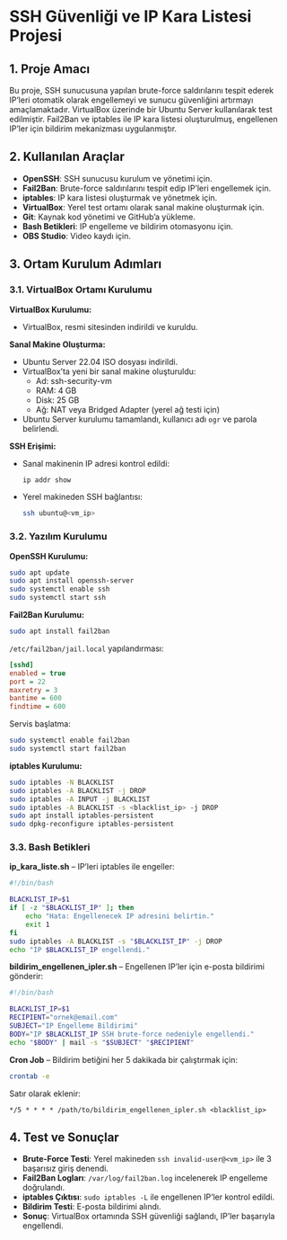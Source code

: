 # SSH Güvenliği ve IP Kara Listesi Projesi

## 1. Proje Amacı
Bu proje, SSH sunucusuna yapılan brute-force saldırılarını tespit ederek IP’leri otomatik olarak engellemeyi ve sunucu güvenliğini artırmayı amaçlamaktadır. VirtualBox üzerinde bir Ubuntu Server kullanılarak test edilmiştir. Fail2Ban ve iptables ile IP kara listesi oluşturulmuş, engellenen IP’ler için bildirim mekanizması uygulanmıştır.

## 2. Kullanılan Araçlar
- **OpenSSH**: SSH sunucusu kurulum ve yönetimi için.
- **Fail2Ban**: Brute-force saldırılarını tespit edip IP’leri engellemek için.
- **iptables**: IP kara listesi oluşturmak ve yönetmek için.
- **VirtualBox**: Yerel test ortamı olarak sanal makine oluşturmak için.
- **Git**: Kaynak kod yönetimi ve GitHub’a yükleme.
- **Bash Betikleri**: IP engelleme ve bildirim otomasyonu için.
- **OBS Studio**: Video kaydı için.

## 3. Ortam Kurulum Adımları

### 3.1. VirtualBox Ortamı Kurulumu

**VirtualBox Kurulumu:**
- VirtualBox, resmi sitesinden indirildi ve kuruldu.

**Sanal Makine Oluşturma:**
- Ubuntu Server 22.04 ISO dosyası indirildi.
- VirtualBox’ta yeni bir sanal makine oluşturuldu:
  - Ad: ssh-security-vm
  - RAM: 4 GB
  - Disk: 25 GB
  - Ağ: NAT veya Bridged Adapter (yerel ağ testi için)
- Ubuntu Server kurulumu tamamlandı, kullanıcı adı `ogr` ve parola belirlendi.

**SSH Erişimi:**
- Sanal makinenin IP adresi kontrol edildi:
  ```bash
  ip addr show
  ```
- Yerel makineden SSH bağlantısı:
  ```bash
  ssh ubuntu@<vm_ip>
  ```

### 3.2. Yazılım Kurulumu

**OpenSSH Kurulumu:**
```bash
sudo apt update
sudo apt install openssh-server
sudo systemctl enable ssh
sudo systemctl start ssh
```

**Fail2Ban Kurulumu:**
```bash
sudo apt install fail2ban
```

`/etc/fail2ban/jail.local` yapılandırması:
```ini
[sshd]
enabled = true
port = 22
maxretry = 3
bantime = 600
findtime = 600
```

Servis başlatma:
```bash
sudo systemctl enable fail2ban
sudo systemctl start fail2ban
```

**iptables Kurulumu:**
```bash
sudo iptables -N BLACKLIST
sudo iptables -A BLACKLIST -j DROP
sudo iptables -A INPUT -j BLACKLIST
sudo iptables -A BLACKLIST -s <blacklist_ip> -j DROP
sudo apt install iptables-persistent
sudo dpkg-reconfigure iptables-persistent
```

### 3.3. Bash Betikleri

**ip_kara_liste.sh** – IP’leri iptables ile engeller:
```bash
#!/bin/bash

BLACKLIST_IP=$1
if [ -z "$BLACKLIST_IP" ]; then
    echo "Hata: Engellenecek IP adresini belirtin."
    exit 1
fi
sudo iptables -A BLACKLIST -s "$BLACKLIST_IP" -j DROP
echo "IP $BLACKLIST_IP engellendi."
```

**bildirim_engellenen_ipler.sh** – Engellenen IP’ler için e-posta bildirimi gönderir:
```bash
#!/bin/bash

BLACKLIST_IP=$1
RECIPIENT="ornek@email.com"
SUBJECT="IP Engelleme Bildirimi"
BODY="IP $BLACKLIST_IP SSH brute-force nedeniyle engellendi."
echo "$BODY" | mail -s "$SUBJECT" "$RECIPIENT"
```

**Cron Job** – Bildirim betiğini her 5 dakikada bir çalıştırmak için:
```bash
crontab -e
```
Satır olarak eklenir:
```
*/5 * * * * /path/to/bildirim_engellenen_ipler.sh <blacklist_ip>
```

## 4. Test ve Sonuçlar

- **Brute-Force Testi**: Yerel makineden `ssh invalid-user@<vm_ip>` ile 3 başarısız giriş denendi.
- **Fail2Ban Logları**: `/var/log/fail2ban.log` incelenerek IP engelleme doğrulandı.
- **iptables Çıktısı**: `sudo iptables -L` ile engellenen IP’ler kontrol edildi.
- **Bildirim Testi**: E-posta bildirimi alındı.
- **Sonuç**: VirtualBox ortamında SSH güvenliği sağlandı, IP’ler başarıyla engellendi.
